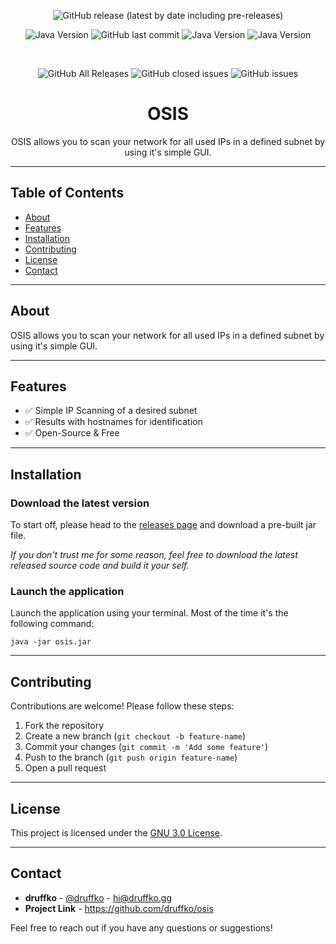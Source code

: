 <div align="center">

![GitHub release (latest by date including pre-releases)](https://img.shields.io/github/v/release/druffko/osis?include_prereleases)

![Java Version](https://img.shields.io/badge/java-17-brightgreen)
![GitHub last commit](https://img.shields.io/github/last-commit/druffko/osis)
![Java Version](https://img.shields.io/badge/build-passing-brightgreen)
![Java Version](https://img.shields.io/badge/PRs-welcome-brightgreen)

  <br>

![GitHub All Releases](https://img.shields.io/github/downloads/druffko/osis/total)
![GitHub closed issues](https://img.shields.io/github/issues-closed/druffko/osis)
![GitHub issues](https://img.shields.io/github/issues/druffko/osis)

  <h1>OSIS</h1>
  <p>
    OSIS allows you to scan your network for all used IPs in a defined subnet by using it's simple GUI.
  </p>
</div>

---

## Table of Contents
- [About](#about)
- [Features](#features)
- [Installation](#installation)
- [Contributing](#contributing)
- [License](#license)
- [Contact](#contact)

---

## About

OSIS allows you to scan your network for all used IPs in a defined subnet by using it's simple GUI.

---

## Features

- ✅ Simple IP Scanning of a desired subnet
- ✅ Results with hostnames for identification
- ✅ Open-Source & Free

---

## Installation

### Download the latest version

To start off, please head to the [releases page](https://github.com/druffko/osis/releases) and download a pre-built jar file.

*If you don't trust me for some reason, feel free to download the latest released source code and build it your self.*

### Launch the application

Launch the application using your terminal. Most of the time it's the following command:

`java -jar osis.jar`

---

## Contributing

Contributions are welcome! Please follow these steps:

1. Fork the repository
2. Create a new branch (`git checkout -b feature-name`)
3. Commit your changes (`git commit -m 'Add some feature'`)
4. Push to the branch (`git push origin feature-name`)
5. Open a pull request

---

## License

This project is licensed under the [GNU 3.0 License](LICENSE).

---

## Contact

- **druffko** - [@druffko](https://twitter.com/druffko) - hi@druffko.gg
- **Project Link** - https://github.com/druffko/osis

Feel free to reach out if you have any questions or suggestions!
